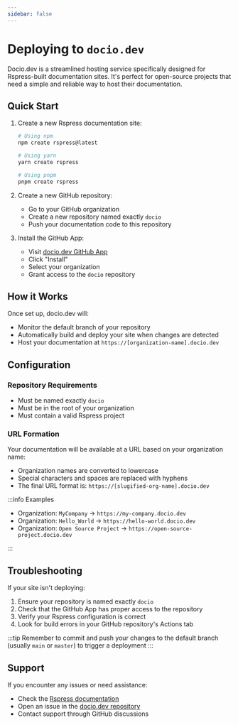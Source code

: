 ```yaml
---
sidebar: false
---
```


# Deploying to `docio.dev`

Docio.dev is a streamlined hosting service specifically designed for Rspress-built documentation sites. It's perfect for open-source projects that need a simple and reliable way to host their documentation.

## Quick Start

1. Create a new Rspress documentation site:
   ```bash
   # Using npm
   npm create rspress@latest
   
   # Using yarn
   yarn create rspress
   
   # Using pnpm
   pnpm create rspress
   ```

2. Create a new GitHub repository:
   - Go to your GitHub organization
   - Create a new repository named exactly `docio`
   - Push your documentation code to this repository

3. Install the GitHub App:
   - Visit [docio.dev GitHub App](https://github.com/apps/docio-dev)
   - Click "Install"
   - Select your organization
   - Grant access to the `docio` repository

## How it Works

Once set up, docio.dev will:
- Monitor the default branch of your repository
- Automatically build and deploy your site when changes are detected
- Host your documentation at `https://[organization-name].docio.dev`

## Configuration

### Repository Requirements
- Must be named exactly `docio`
- Must be in the root of your organization
- Must contain a valid Rspress project

### URL Formation
Your documentation will be available at a URL based on your organization name:
- Organization names are converted to lowercase
- Special characters and spaces are replaced with hyphens
- The final URL format is: `https://[slugified-org-name].docio.dev`

:::info Examples
- Organization: `MyCompany` → `https://my-company.docio.dev`
- Organization: `Hello_World` → `https://hello-world.docio.dev`
- Organization: `Open Source Project` → `https://open-source-project.docio.dev`

:::

## Troubleshooting

If your site isn't deploying:
1. Ensure your repository is named exactly `docio`
2. Check that the GitHub App has proper access to the repository
3. Verify your Rspress configuration is correct
4. Look for build errors in your GitHub repository's Actions tab

:::tip
Remember to commit and push your changes to the default branch (usually `main` or `master`) to trigger a deployment
:::

## Support

If you encounter any issues or need assistance:
- Check the [Rspress documentation](https://rspress.dev/)
- Open an issue in the [docio.dev repository](https://github.com/docio-dev/docio)
- Contact support through GitHub discussions
